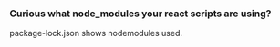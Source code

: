 ### Curious what node_modules your react scripts are using?
package-lock.json shows nodemodules used.
